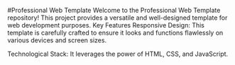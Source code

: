 
#Professional Web Template
Welcome to the Professional Web Template repository! This project provides a versatile and well-designed template for web development purposes.
Key Features
Responsive Design: This template is carefully crafted to ensure it looks and functions flawlessly on various devices and screen sizes.

Technological Stack: It leverages the power of HTML, CSS, and JavaScript.
